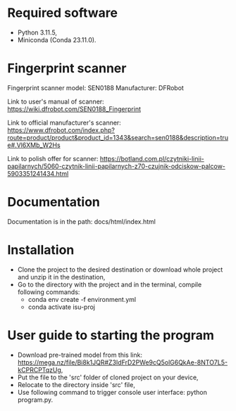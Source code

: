 # Required software 

- Python 3.11.5,
- Miniconda (Conda 23.11.0).

# Fingerprint scanner

Fingerprint scanner model: SEN0188
Manufacturer: DFRobot

Link to user's manual of scanner: https://wiki.dfrobot.com/SEN0188_Fingerprint

Link to official manufacturer's scanner: https://www.dfrobot.com/index.php?route=product/product&product_id=1343&search=sen0188&description=true#.Vl6XMb_W2Hs

Link to polish offer for scanner: https://botland.com.pl/czytniki-linii-papilarnych/5060-czytnik-linii-papilarnych-z70-czujnik-odciskow-palcow-5903351241434.html

# Documentation

Documentation is in the path: docs/html/index.html

# Installation

- Clone the project to the desired destination or download whole project and unzip it in the destination,
- Go to the directory with the project and in the terminal, compile following commands:
     -  conda env create -f environment.yml
     -  conda activate isu-proj
 
# User guide to starting the program

- Download pre-trained model from this link: https://mega.nz/file/Bi8k1JQR#Z3IdFrD2PWe9cQ5olG6QkAe-8NTO7L5-kCPRCPTqzUg,
- Put the file to the 'src' folder of cloned project on your device,
- Relocate to the directory inside 'src' file,
- Use following command to trigger console user interface: python program.py.





